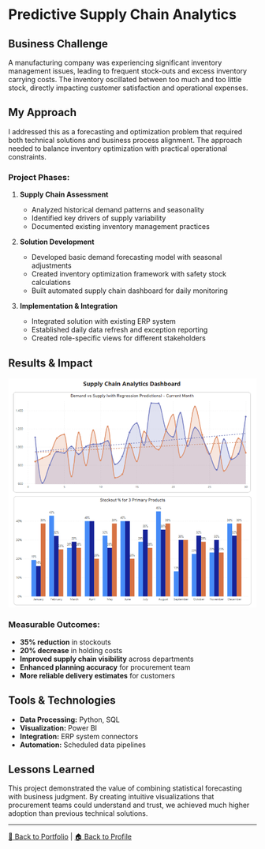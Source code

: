 # Predictive Supply Chain Analytics

## Business Challenge

A manufacturing company was experiencing significant inventory management issues, leading to frequent stock-outs and excess inventory carrying costs. The inventory oscillated between too much and too little stock, directly impacting customer satisfaction and operational expenses.

## My Approach

I addressed this as a forecasting and optimization problem that required both technical solutions and business process alignment. The approach needed to balance inventory optimization with practical operational constraints.

### Project Phases:

1. **Supply Chain Assessment**
   - Analyzed historical demand patterns and seasonality
   - Identified key drivers of supply variability
   - Documented existing inventory management practices

2. **Solution Development**
   - Developed basic demand forecasting model with seasonal adjustments
   - Created inventory optimization framework with safety stock calculations
   - Built automated supply chain dashboard for daily monitoring

3. **Implementation & Integration**
   - Integrated solution with existing ERP system
   - Established daily data refresh and exception reporting
   - Created role-specific views for different stakeholders

## Results & Impact

![Supply Chain Dashboard](https://github.com/sagar-bushan/sagar-bushan.github.io/blob/main/dashboard-images/supply-chain-dashboard.png)

### Measurable Outcomes:
- **35% reduction** in stockouts
- **20% decrease** in holding costs
- **Improved supply chain visibility** across departments
- **Enhanced planning accuracy** for procurement team
- **More reliable delivery estimates** for customers

## Tools & Technologies

- **Data Processing:** Python, SQL
- **Visualization:** Power BI
- **Integration:** ERP system connectors
- **Automation:** Scheduled data pipelines

## Lessons Learned

This project demonstrated the value of combining statistical forecasting with business judgment. By creating intuitive visualizations that procurement teams could understand and trust, we achieved much higher adoption than previous technical solutions.

---

[📂 Back to Portfolio](https://github.com/sagar-bushan/sagar-bushan.github.io) | [🏠 Back to Profile](https://github.com/sagar-bushan)
